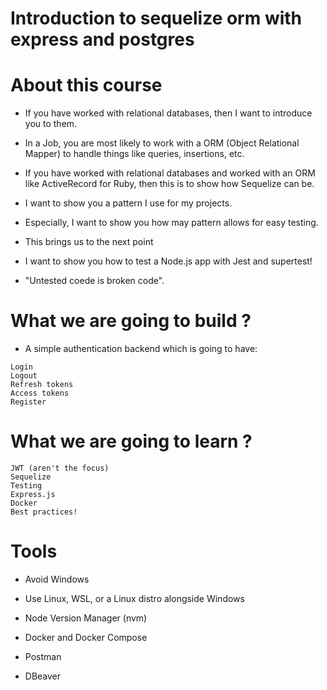 # Introduction to sequelize orm with express and postgres

# About this course

- If you have worked with relational databases, then I want to introduce you to them.

- In a Job, you are most likely to work with a ORM (Object Relational Mapper) to handle things like queries, insertions, etc.

- If you have worked with relational databases and worked with an ORM like ActiveRecord for Ruby, then this is to show how Sequelize can be.

- I want to show you a pattern I use for my projects.

- Especially, I want to show you how may pattern allows for easy testing.

- This brings us to the next point

- I want to show you how to test a Node.js app with Jest and supertest!

- "Untested coede is broken code".

# What we are going to build ?

- A simple authentication backend which is going to have:

```console
Login
Logout
Refresh tokens
Access tokens
Register
```
# What we are going to learn ?

```console
JWT (aren't the focus)
Sequelize
Testing
Express.js
Docker
Best practices!
```

# Tools

- Avoid Windows

- Use Linux, WSL, or a Linux distro alongside Windows

- Node Version Manager (nvm)

- Docker and Docker Compose

- Postman

- DBeaver
